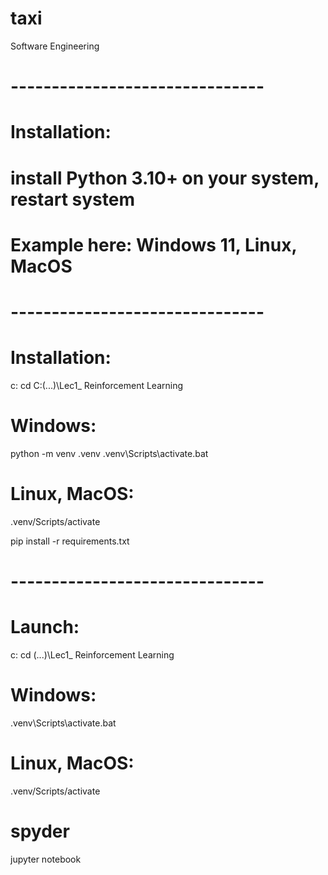 # taxi
Software Engineering

# -------------------------------
# Installation:
# install Python 3.10+ on your system, restart system
# Example here: Windows 11, Linux, MacOS

# -------------------------------
# Installation:
c:
cd C:\(...)\Lec1_ Reinforcement Learning

# Windows:
python -m venv .venv
.venv\Scripts\activate.bat

# Linux, MacOS:
.venv/Scripts/activate

pip install -r requirements.txt

# -------------------------------
# Launch:
c:
cd (...)\Lec1_ Reinforcement Learning

# Windows:
.venv\Scripts\activate.bat
# Linux, MacOS:
.venv/Scripts/activate

# spyder
jupyter notebook

